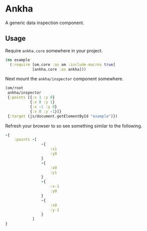 # Ankha

A generic data inspection component.

## Usage

Require `ankha.core` somewhere in your project. 

```clojure
(ns example 
  (:require [om.core :as om :include-macros true]
            [ankha.core :as ankha]))
```

Next mount the `ankha/inspector` component somewhere.

```clojure
(om/root
 ankha/inspector
 {:points [{:x 1 :y 0}
		   {:x 0 :y 1}
		   {:x -1 :y 0}
	       {:x 0 :y -1}]}
 {:target (js/document.getElementById "example")})
```

Refresh your browser to so see something similar to the following.

```clojure
-{
	:points -[
				-{
					:x1
					:y0
				}
				-{
					:x0
					:y1
				}
				-{
					:x-1
					:y0
				}
				-{
					:x0
					:y-1
				}
			]
}
```
